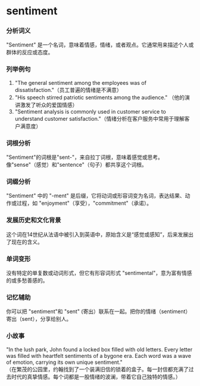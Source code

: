 # sentiment

### 分析词义

  

"Sentiment" 是一个名词，意味着情感，情绪，或者观点。它通常用来描述个人或群体的反应或态度。

  

### 列举例句

  

1.  "The general sentiment among the employees was of dissatisfaction."（员工普遍的情绪是不满意）
2.  "His speech stirred patriotic sentiments among the audience." （他的演讲激发了听众的爱国情感）
3.  "Sentiment analysis is commonly used in customer service to understand customer satisfaction."（情绪分析在客户服务中常用于理解客户满意度）

  

### 词根分析

  

"Sentiment"的词根是"sent-"，来自拉丁词根，意味着感觉或思考。像"sense"（感觉）和"sentence"（句子）都共享这个词根。

  

### 词缀分析

  

"Sentiment" 中的 "-ment" 是后缀，它将动词或形容词变为名词，表达结果、动作或过程，如 "enjoyment"（享受），"commitment"（承诺）。

  

### 发展历史和文化背景

  

这个词在14世纪从法语中被引入到英语中，原始含义是“感觉或感知”，后来发展出了现在的含义。

  

### 单词变形

  

没有特定的单复数或动词形式，但它有形容词形式 "sentimental"，意为富有情感的或多愁善感的。

  

### 记忆辅助

  

你可以把 "sentiment"和 "sent" (寄出）联系在一起。把你的情绪（sentiment）寄出（sent），分享给别人。

  

### 小故事

  

"In the lush park, John found a locked box filled with old letters. Every letter was filled with heartfelt sentiments of a bygone era. Each word was a wave of emotion, carrying its own unique sentiment."  
（在繁茂的公园里，约翰找到了一个装满旧信的锁着的盒子。每一封信都充满了过去时代的真挚情感。每个词都是一股情绪的波澜，带着它自己独特的情感。）
